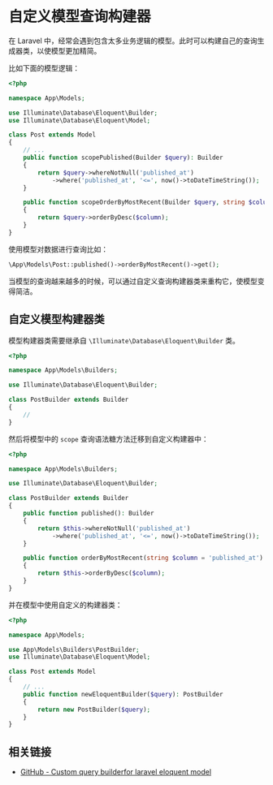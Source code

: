 # 自定义模型查询构建器

在 Laravel 中，经常会遇到包含太多业务逻辑的模型。此时可以构建自己的查询生成器类，以使模型更加精简。

比如下面的模型逻辑：

```php
<?php

namespace App\Models;

use Illuminate\Database\Eloquent\Builder;
use Illuminate\Database\Eloquent\Model;

class Post extends Model
{
    // ...
    public function scopePublished(Builder $query): Builder
    {
        return $query->whereNotNull('published_at')
            ->where('published_at', '<=', now()->toDateTimeString());
    }

    public function scopeOrderByMostRecent(Builder $query, string $column = 'published_at'): Builder
    {
        return $query->orderByDesc($column);
    }
}
```

使用模型对数据进行查询比如：

```php
\App\Models\Post::published()->orderByMostRecent()->get();
```

当模型的查询越来越多的时候，可以通过自定义查询构建器类来重构它，使模型变得简洁。

## 自定义模型构建器类

模型构建器类需要继承自 `\Illuminate\Database\Eloquent\Builder` 类。

```php
<?php

namespace App\Models\Builders;

use Illuminate\Database\Eloquent\Builder;

class PostBuilder extends Builder
{
    //
}
```

然后将模型中的 `scope` 查询语法糖方法迁移到自定义构建器中：

```php
<?php

namespace App\Models\Builders;

use Illuminate\Database\Eloquent\Builder;

class PostBuilder extends Builder
{
    public function published(): Builder
    {
        return $this->whereNotNull('published_at')
            ->where('published_at', '<=', now()->toDateTimeString());
    }

    public function orderByMostRecent(string $column = 'published_at'): Builder
    {
        return $this->orderByDesc($column);
    }
}
```

并在模型中使用自定义的构建器类：

```php
<?php

namespace App\Models;

use App\Models\Builders\PostBuilder;
use Illuminate\Database\Eloquent\Model;

class Post extends Model
{
    // ...
    public function newEloquentBuilder($query): PostBuilder
    {
        return new PostBuilder($query);
    }
}
```

## 相关链接

- [GitHub - Custom query builderfor laravel eloquent model](https://github.com/curder/custom-query-builder-for-laravel-eloquent-model)
